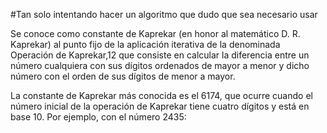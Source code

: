 #Tan solo intentando hacer un algoritmo que dudo que sea necesario usar


Se conoce como constante de Kaprekar (en honor al matemático D. R. Kaprekar) al punto fijo de la aplicación iterativa de la denominada Operación de Kaprekar,1​2​ que consiste en calcular la diferencia entre un número cualquiera con sus dígitos ordenados de mayor a menor y dicho número con el orden de sus dígitos de menor a mayor.

La constante de Kaprekar más conocida es el 6174, que ocurre cuando el número inicial de la operación de Kaprekar tiene cuatro dígitos y está en base 10. Por ejemplo, con el número 2435:
